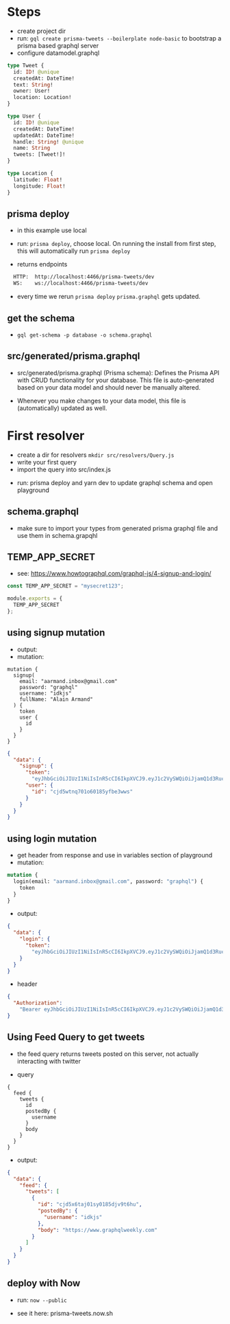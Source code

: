 # Steps

* create project dir
* run: `gql create prisma-tweets --boilerplate node-basic` to bootstrap a prisma based graphql server
* configure datamodel.graphql

```graphql
type Tweet {
  id: ID! @unique
  createdAt: DateTime!
  text: String!
  owner: User!
  location: Location!
}

type User {
  id: ID! @unique
  createdAt: DateTime!
  updatedAt: DateTime!
  handle: String! @unique
  name: String
  tweets: [Tweet!]!
}

type Location {
  latitude: Float!
  longitude: Float!
}
```

## prisma deploy

* in this example use local
* run: `prisma deploy`, choose local. On running the install from first step, this will automatically run `prisma deploy`

* returns endpoints

```sh
  HTTP:  http://localhost:4466/prisma-tweets/dev
  WS:    ws://localhost:4466/prisma-tweets/dev
```

* every time we rerun `prisma deploy` `prisma.graphql` gets updated.

## get the schema

* `gql get-schema -p database -o schema.graphql`

## src/generated/prisma.graphql

* src/generated/prisma.graphql (Prisma schema): Defines the Prisma API with CRUD functionality for your database. This file is auto-generated based on your data model and should never be manually altered.

* Whenever you make changes to your data model, this file is (automatically) updated as well.

# First resolver

* create a dir for resolvers `mkdir src/resolvers/Query.js`
* write your first query
* import the query into src/index.js

- run: prisma deploy and yarn dev to update graphql schema and open playground

## schema.graphql

* make sure to import your types from generated prisma graphql file and use them in schema.grapqhl

## TEMP_APP_SECRET

* see: https://www.howtographql.com/graphql-js/4-signup-and-login/

```js
const TEMP_APP_SECRET = "mysecret123";

module.exports = {
  TEMP_APP_SECRET
};
```

## using signup mutation

* output:
* mutation:

```gql
mutation {
  signup(
    email: "aarmand.inbox@gmail.com"
    password: "graphql"
    username: "idkjs"
    fullName: "Alain Armand"
  ) {
    token
    user {
      id
    }
  }
}
```

```json
{
  "data": {
    "signup": {
      "token":
        "eyJhbGciOiJIUzI1NiIsInR5cCI6IkpXVCJ9.eyJ1c2VySWQiOiJjamQ1d3RucTcwMW82MDE4NXlmYmUzd3dzIiwiaWF0IjoxNTE3NTc0NzQ4fQ.i5rDF7omlnqtWYq6HQLPKwkLqWF6R_kG2OgHY-VNm_Q",
      "user": {
        "id": "cjd5wtnq701o60185yfbe3wws"
      }
    }
  }
}
```

## using login mutation

* get header from response and use in variables section of playground
* mutation:

```graphql
mutation {
  login(email: "aarmand.inbox@gmail.com", password: "graphql") {
    token
  }
}
```

* output:

```json
{
  "data": {
    "login": {
      "token":
        "eyJhbGciOiJIUzI1NiIsInR5cCI6IkpXVCJ9.eyJ1c2VySWQiOiJjamQ1d3RucTcwMW82MDE4NXlmYmUzd3dzIiwiaWF0IjoxNTE3NTc1MTE3fQ.a7CHdRbLOBOwbB1DvTpk-liUn8xKBjFRTPWS4hBcMT0"
    }
  }
}
```

* header

```json
{
  "Authorization":
    "Bearer eyJhbGciOiJIUzI1NiIsInR5cCI6IkpXVCJ9.eyJ1c2VySWQiOiJjamQ1d3RucTcwMW82MDE4NXlmYmUzd3dzIiwiaWF0IjoxNTE3NTc1MTE3fQ.a7CHdRbLOBOwbB1DvTpk-liUn8xKBjFRTPWS4hBcMT0"
}
```

## Using Feed Query to get tweets

* the feed query returns tweets posted on this server, not actually interacting with twitter

* query

```gql
{
  feed {
    tweets {
      id
      postedBy {
        username
      }
      body
    }
  }
}
```

* output:

```json
{
  "data": {
    "feed": {
      "tweets": [
        {
          "id": "cjd5x6taj01sy0185djv9t6hu",
          "postedBy": {
            "username": "idkjs"
          },
          "body": "https://www.graphqlweekly.com"
        }
      ]
    }
  }
}
```

## deploy with Now

* run: `now --public`

- see it here: prisma-tweets.now.sh
